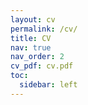 ```yaml
---
layout: cv
permalink: /cv/
title: CV
nav: true
nav_order: 2
cv_pdf: cv.pdf
toc:
  sidebar: left
---
```

